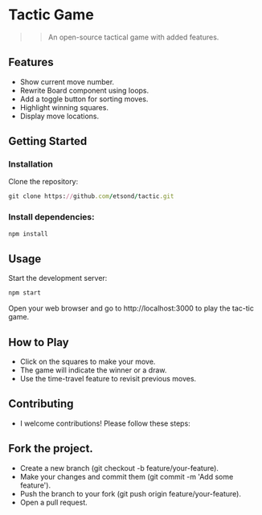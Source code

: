 # Tactic Game
>>An open-source tactical game with added features.

## Features
* Show current move number.
* Rewrite Board component using loops.
* Add a toggle button for sorting moves.
* Highlight winning squares.
* Display move locations.

## Getting Started

### Installation
Clone the repository:
```ruby
git clone https://github.com/etsond/tactic.git
```
### Install dependencies:
```ruby
npm install
```

## Usage
 Start the development server:

```ruby
npm start
```

Open your web browser and go to http://localhost:3000 to play the tac-tic game.

## How to Play
- Click on the squares to make your move.
- The game will indicate the winner or a draw.
- Use the time-travel feature to revisit previous moves.

## Contributing
- I welcome contributions! Please follow these steps:

## Fork the project.
- Create a new branch (git checkout -b feature/your-feature).
- Make your changes and commit them (git commit -m 'Add some feature').
- Push the branch to your fork (git push origin feature/your-feature).
- Open a pull request.
